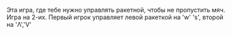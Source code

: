 Эта игра, где тебе нужно управлять ракетной, чтобы не пропустить мяч. Игра на 2-их. Первый игрок управляет левой ракеткой на 'w' 's', второй на 'Λ','V' 
